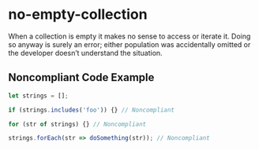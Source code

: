# no-empty-collection

When a collection is empty it makes no sense to access or iterate it. Doing so anyway is surely an error; either population was accidentally omitted or the developer doesn’t understand the situation.

## Noncompliant Code Example

```javascript
let strings = [];

if (strings.includes('foo')) {} // Noncompliant

for (str of strings) {} // Noncompliant

strings.forEach(str => doSomething(str)); // Noncompliant
```
